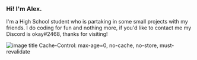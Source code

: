 ### Hi! I'm Alex.

I'm a High School student who is partaking in some small projects with my friends. I do coding for fun and nothing more, if you'd like to contact me my Discord is okay#2468, thanks for visiting!

![image title](https://rushter.com/counter.svg)
Cache-Control: max-age=0, no-cache, no-store, must-revalidate
